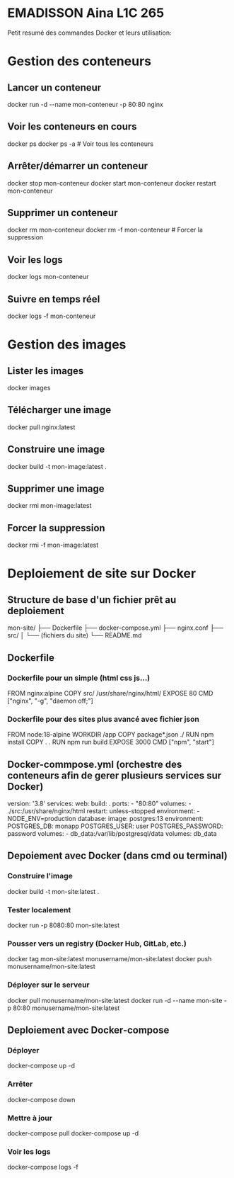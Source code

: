 # EMADISSON Aina L1C 265 

Petit resumé des commandes Docker et leurs utilisation:

   # Gestion des conteneurs
## Lancer un conteneur
docker run -d --name mon-conteneur -p 80:80 nginx

## Voir les conteneurs en cours
docker ps
docker ps -a  # Voir tous les conteneurs

## Arrêter/démarrer un conteneur
docker stop mon-conteneur
docker start mon-conteneur
docker restart mon-conteneur

## Supprimer un conteneur
docker rm mon-conteneur
docker rm -f mon-conteneur  # Forcer la suppression

## Voir les logs
docker logs mon-conteneur

## Suivre en temps réel
docker logs -f mon-conteneur  

  # Gestion des images
 ## Lister les images
docker images

## Télécharger une image
docker pull nginx:latest

## Construire une image
docker build -t mon-image:latest .

## Supprimer une image
docker rmi mon-image:latest
 
## Forcer la suppression
docker rmi -f mon-image:latest

  # Deploiement de site sur Docker
## Structure de base d'un fichier prêt au deploiement
   mon-site/
├── Dockerfile
├── docker-compose.yml
├── nginx.conf
├── src/
│   └── (fichiers du site)
└── README.md

## Dockerfile 
  ### Dockerfile pour un simple (html css js...)
FROM nginx:alpine
COPY src/ /usr/share/nginx/html/
EXPOSE 80
CMD ["nginx", "-g", "daemon off;"]

  ### Dockerfile pour des sites plus avancé avec fichier json 
FROM node:18-alpine
WORKDIR /app
COPY package*.json ./
RUN npm install
COPY . .
RUN npm run build
EXPOSE 3000
CMD ["npm", "start"]

## Docker-commpose.yml (orchestre des conteneurs afin de gerer plusieurs services sur Docker)
version: '3.8'
services:
  web:
    build: .
    ports:
      - "80:80"
    volumes:
      - ./src:/usr/share/nginx/html
    restart: unless-stopped
    environment:
      - NODE_ENV=production
  database:
    image: postgres:13
    environment:
      POSTGRES_DB: monapp
      POSTGRES_USER: user
      POSTGRES_PASSWORD: password
    volumes:
      - db_data:/var/lib/postgresql/data
volumes:
  db_data

  ## Depoiement avec Docker (dans cmd ou terminal)
 ### Construire l'image
docker build -t mon-site:latest .
 ### Tester localement
docker run -p 8080:80 mon-site:latest
 ### Pousser vers un registry (Docker Hub, GitLab, etc.)
docker tag mon-site:latest monusername/mon-site:latest
docker push monusername/mon-site:latest
### Déployer sur le serveur
docker pull monusername/mon-site:latest
docker run -d --name mon-site -p 80:80 monusername/mon-site:latest

  ## Deploiement avec Docker-compose
### Déployer
docker-compose up -d
### Arrêter
docker-compose down
### Mettre à jour
docker-compose pull
docker-compose up -d
### Voir les logs
docker-compose logs -f
    
